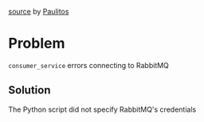 [source](https://discord.com/channels/460871933748183040/1284455151209418783) by [Paulitos](https://github.com/Paulitos)

# Problem 
`consumer_service` errors connecting to RabbitMQ

## Solution
The Python script did not specify RabbitMQ's credentials